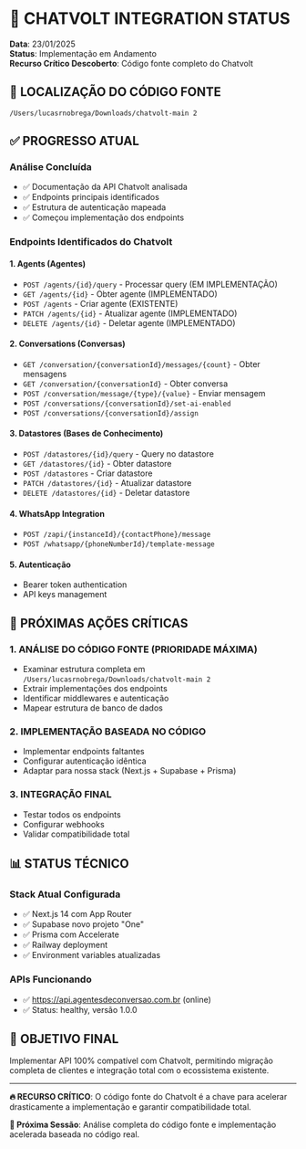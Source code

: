 # 🚀 CHATVOLT INTEGRATION STATUS

**Data**: 23/01/2025  
**Status**: Implementação em Andamento  
**Recurso Crítico Descoberto**: Código fonte completo do Chatvolt  

## 📍 LOCALIZAÇÃO DO CÓDIGO FONTE
```
/Users/lucasrnobrega/Downloads/chatvolt-main 2
```

## ✅ PROGRESSO ATUAL

### **Análise Concluída**
- ✅ Documentação da API Chatvolt analisada
- ✅ Endpoints principais identificados
- ✅ Estrutura de autenticação mapeada
- ✅ Começou implementação dos endpoints

### **Endpoints Identificados do Chatvolt**

#### **1. Agents (Agentes)**
- `POST /agents/{id}/query` - Processar query (EM IMPLEMENTAÇÃO)
- `GET /agents/{id}` - Obter agente (IMPLEMENTADO)
- `POST /agents` - Criar agente (EXISTENTE)
- `PATCH /agents/{id}` - Atualizar agente (IMPLEMENTADO)
- `DELETE /agents/{id}` - Deletar agente (IMPLEMENTADO)

#### **2. Conversations (Conversas)**
- `GET /conversation/{conversationId}/messages/{count}` - Obter mensagens
- `GET /conversation/{conversationId}` - Obter conversa
- `POST /conversation/message/{type}/{value}` - Enviar mensagem
- `POST /conversations/{conversationId}/set-ai-enabled`
- `POST /conversations/{conversationId}/assign`

#### **3. Datastores (Bases de Conhecimento)**
- `POST /datastores/{id}/query` - Query no datastore
- `GET /datastores/{id}` - Obter datastore
- `POST /datastores` - Criar datastore
- `PATCH /datastores/{id}` - Atualizar datastore
- `DELETE /datastores/{id}` - Deletar datastore

#### **4. WhatsApp Integration**
- `POST /zapi/{instanceId}/{contactPhone}/message`
- `POST /whatsapp/{phoneNumberId}/template-message`

#### **5. Autenticação**
- Bearer token authentication
- API keys management

## 🎯 PRÓXIMAS AÇÕES CRÍTICAS

### **1. ANÁLISE DO CÓDIGO FONTE** (PRIORIDADE MÁXIMA)
- Examinar estrutura completa em `/Users/lucasrnobrega/Downloads/chatvolt-main 2`
- Extrair implementações dos endpoints
- Identificar middlewares e autenticação
- Mapear estrutura de banco de dados

### **2. IMPLEMENTAÇÃO BASEADA NO CÓDIGO**
- Implementar endpoints faltantes
- Configurar autenticação idêntica
- Adaptar para nossa stack (Next.js + Supabase + Prisma)

### **3. INTEGRAÇÃO FINAL**
- Testar todos os endpoints
- Configurar webhooks
- Validar compatibilidade total

## 📊 STATUS TÉCNICO

### **Stack Atual Configurada**
- ✅ Next.js 14 com App Router
- ✅ Supabase novo projeto "One"
- ✅ Prisma com Accelerate
- ✅ Railway deployment
- ✅ Environment variables atualizadas

### **APIs Funcionando**
- ✅ https://api.agentesdeconversao.com.br (online)
- ✅ Status: healthy, versão 1.0.0

## 🎯 OBJETIVO FINAL
Implementar API 100% compatível com Chatvolt, permitindo migração completa de clientes e integração total com o ecossistema existente.

---
**🔥 RECURSO CRÍTICO**: O código fonte do Chatvolt é a chave para acelerar drasticamente a implementação e garantir compatibilidade total.

**📅 Próxima Sessão**: Análise completa do código fonte e implementação acelerada baseada no código real.
